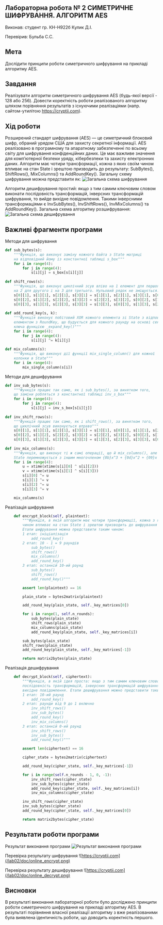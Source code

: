 ## Лабораторна робота № 2 СИМЕТРИЧНЕ ШИФРУВАННЯ. АЛГОРИТМ AES

Виконав:
студент гр. КН-Н922б
Кулик Д.І.

Перевірив:
Бульба С.С.

## Мета
Дослідити принципи роботи симетричного шифрування на прикладі алгоритму AES.

## Завдання
Реалізувати алгоритм симетричного шифрування AES (будь-якої версії - 128 або 256).
Довести коректність роботи реалізованого алгоритму шляхом порівняння результатів з існуючими реалізаціями (напр. сайтом-утилітою https://cryptii.com).

## Хід роботи
Розширений стандарт шифрування (AES) — це симетричний блоковий шифр, обраний урядом США для захисту секретної інформації. AES реалізовано в програмному та апаратному забезпеченні по всьому світу для шифрування конфіденційних даних. Це має важливе значення для комп’ютерної безпеки уряду, кібербезпеки та захисту електронних даних.
Алгоритм має чотири трансформації, кожна з яких своїм чином впливає на стан State і зрештою призводить до результату: SubBytes(), ShiftRows(), MixColumns() та AddRoundKey(). Загальну схему шифрування можна представити як:
![Загальна схема шифрування](/lab02/doc/encrypt_scheme.png)

Алгоритм дешифрування простий: якщо з тим самим ключовим словом виконати послідовність трансформацій, інверсних трансформацій шифрування, то вийде вихідне повідомлення. Такими інверсними трансформаціями є InvSubBytes(), InvShiftRows(), InvMixColumns() та AddRoundKey(). Загальна схема алгоритму розшифрування:
![Загальна схема дешифрування](/lab02/doc/decrypt_scheme.png)
## Важливі фрагменти програми
Методи для шифрування
```python
def sub_bytes(s):
    """Функція, що виконує заміну кожного байта з State матриці
    на відповідний йому із константної таблиці s_box"""
    for i in range(4):
        for j in range(4):
            s[i][j] = s_box[s[i][j]]
            
def shift_rows(s):
    """Функція, що виконує циклічний зсув вліво на 1 елемент для першого рядка,
    на 2 для другого і на 3 для третього. Нульовий рядок не зміщується."""
    s[0][1], s[1][1], s[2][1], s[3][1] = s[1][1], s[2][1], s[3][1], s[0][1]
    s[0][2], s[1][2], s[2][2], s[3][2] = s[2][2], s[3][2], s[0][2], s[1][2]
    s[0][3], s[1][3], s[2][3], s[3][3] = s[3][3], s[0][3], s[1][3], s[2][3]
    
def add_round_key(s, k):
    """Функція виконує побітовий XOR кожного елемента зі State з відповідним
    елементом з RoundKey, що будується для кожного раунду на основі секретного
    ключа функцією _expand_key()"""
    for i in range(4):
        for j in range(4):
            s[i][j] ^= k[i][j]
            
def mix_columns(s):
    """Функція, що виконує дії функції mix_single_column() для кожної
    колонки в State"""
    for i in range(4):
        mix_single_column(s[i])
```
Методи для дешифрування
```python
def inv_sub_bytes(s):
    """Функція працює так само, як і sub_bytes(), за винятком того,
    що заміни робляться з константної таблиці inv_s_box"""
    for i in range(4):
        for j in range(4):
            s[i][j] = inv_s_box[s[i][j]]
            
def inv_shift_rows(s):
    """Функція працює так само, як і shift_rows(), за винятком того,
    що циклічний зсув виконується вправо"""
    s[0][1], s[1][1], s[2][1], s[3][1] = s[3][1], s[0][1], s[1][1], s[2][1]
    s[0][2], s[1][2], s[2][2], s[3][2] = s[2][2], s[3][2], s[0][2], s[1][2]
    s[0][3], s[1][3], s[2][3], s[3][3] = s[1][3], s[2][3], s[3][3], s[0][3]
    
def inv_mix_columns(s):
    """Функція, що виконує ті ж самі операції, що й mix_columns(), але кожна колонка
    State перемножується з іншим многочленом {0b}x^3 + {0d}x^2 + {09}x + {0e}"""
    for i in range(4):
        u = xtime(xtime(s[i][0] ^ s[i][2]))
        v = xtime(xtime(s[i][1] ^ s[i][3]))
        s[i][0] ^= u
        s[i][1] ^= v
        s[i][2] ^= u
        s[i][3] ^= v

    mix_columns(s)
```
Реалізація шифрування
```python
    def encrypt_block(self, plaintext):
        """Функція, в якій алгоритм має чотири трансформації, кожна з яких своїм
        чином впливає на стан State і зрештою призводить до шифрування блоку.
        Етапи шифрування можна представити таким чином:
        1 етап: ініціалізація
            add_round_key()
        2 етап: 10 - 1 = 9 раундів
            sub_bytes()
            shift_rows()
            mix_columns()
            add_round_key()
        3 етап: останній 10-ий раунд
            sub_bytes()
            shift_rows()
            add_round_key()"""

        assert len(plaintext) == 16

        plain_state = bytes2matrix(plaintext)

        add_round_key(plain_state, self._key_matrices[0])

        for i in range(1, self.n_rounds):
            sub_bytes(plain_state)
            shift_rows(plain_state)
            mix_columns(plain_state)
            add_round_key(plain_state, self._key_matrices[i])

        sub_bytes(plain_state)
        shift_rows(plain_state)
        add_round_key(plain_state, self._key_matrices[-1])

        return matrix2bytes(plain_state)
```
Реалізація дешифрування
```python
    def decrypt_block(self, ciphertext):
        """Функція, в якій ідея проста: якщо з тим самим ключовим словом виконати
        послідовність трансформацій, інверсних трансформацій шифрування, то вийде
        вихідне повідомлення. Етапи дешифрування можно представити таким чином:
        1 етап: 10-ий раунд
            add_round_key()
        2 етап: раунди від 9 до 1 включно
            inv_shift_rows()
            inv_sub_bytes()
            add_round_key()
            inv_mix_columns()
        3 етап: останній 0-ий раунд
            inv_shift_rows()
            inv_sub_bytes()
            add_round_key()"""

        assert len(ciphertext) == 16

        cipher_state = bytes2matrix(ciphertext)

        add_round_key(cipher_state, self._key_matrices[-1])

        for i in range(self.n_rounds - 1, 0, -1):
            inv_shift_rows(cipher_state)
            inv_sub_bytes(cipher_state)
            add_round_key(cipher_state, self._key_matrices[i])
            inv_mix_columns(cipher_state)

        inv_shift_rows(cipher_state)
        inv_sub_bytes(cipher_state)
        add_round_key(cipher_state, self._key_matrices[0])

        return matrix2bytes(cipher_state)
```
## Результати роботи програми

Результат виконання програми
![Результат виконання програми](/lab02/doc/my_aes128.png)

Перевірка результату шифрування
![https://cryptii.com](/lab02/doc/online_encrypt.png)

Перевірка результату дешифрування
![https://cryptii.com](/lab02/doc/online_decrypt.png)

## Висновки
В результаті виконання лабораторної роботи було досліджено принципи роботи симетричного шифрування на прикладі алгоритму AES. В результаті порівняння власної реалізації алгоритму з вже реалізованими була виявлена ідентичність роботи, що доводить коректність першого.